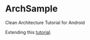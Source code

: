 # ArchSample

Clean Architecture Tutorial for Android

Extending this [tutorial](https://www.raywenderlich.com/3595916-clean-architecture-tutorial-for-android-getting-started).

